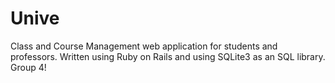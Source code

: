 # Unive

Class and Course Management web application for students and professors. Written using Ruby on Rails and using SQLite3 as an SQL library. Group 4!
